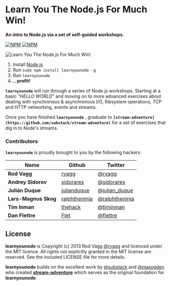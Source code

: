 # Learn You The Node.js For Much Win!

**An intro to Node.js via a set of self-guided workshops.**

[![NPM](https://nodei.co/npm/learnyounode.png?downloads=true&stars=true)](https://nodei.co/npm/learnyounode/) [![NPM](https://nodei.co/npm-dl/learnyounode.png?months=3)](https://nodei.co/npm/learnyounode/)

![Learn You The Node.js For Much Win!](https://raw.github.com/rvagg/learnyounode/master/learnyounode.png)

  1. Install [Node.js](http://nodejs.org/)
  2. Run `sudo npm install learnyounode -g`
  3. Run `learnyounode`
  4. **.. profit!**

**`learnyounode`** will run through a series of Node.js workshops. Starting at a basic *"HELLO WORLD"* and moving on to more advanced exercises about dealing with synchronous & asynchronous I/O, filesystem operations, TCP and HTTP networking, events and streams.

Once you have finished **`learnyounode`** , graduate to **`[stream-adventure](https://github.com/substack/stream-adventure)`** for a set of exercises that dig in to Node's streams.

### Contributors

**`learnyounode`** is proudly brought to you by the following hackers:

|Name                 |Github                                            |Twitter                                            |
|---------------------|--------------------------------------------------|---------------------------------------------------|
|**Rod Vagg**         |[rvagg](https://github.com/rvagg)                 |[@rvagg](http://twitter.com/rvagg)                 |
|**Andrey Sidorov**   |[sidorares](https://github.com/sidorares)         |[@sidorares](http://twitter.com/sidorares)         |
|**Julián Duque**     |[julianduque](https://github.com/julianduque)     |[@julian_duque](http://twitter.com/julian_duque)   |
|**Lars-Magnus Skog** |[ralphtheninja](https://github.com/ralphtheninja) |[@ralphtheninja](http://twitter.com/ralphtheninja) |
|**Tim Inman**        |[thehack](https://github.com/thehack)             |[@timinman](http://twitter.com/timinman)           |
|**Dan Flettre**      |[Flet](https://github.com/Flet)                   |[@flettre](http://twitter.com/flettre)             |


## License

**learnyounode** is Copyright (c) 2013 Rod Vagg [@rvagg](https://twitter.com/rvagg) and licenced under the MIT licence. All rights not explicitly granted in the MIT license are reserved. See the included LICENSE file for more details.

**learnyounode** builds on the excellent work by [@substack](https://github.com/substack) and [@maxogden](https://github.com/maxogden) who created **[stream-adventure](https://github.com/substack/stream-adventure)** which serves as the original foundation for **learnyounode**.
